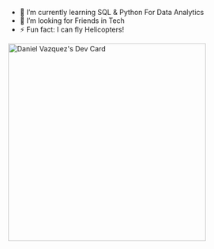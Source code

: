 

<!--
**dvazjr/dvazjr** is a ✨ _special_ ✨ repository because its `README.md` (this file) appears on your GitHub profile.

Here are some ideas to get you started:

- 🔭 I’m currently working on ...
- 🌱 I’m currently learning ...
- 👯 I’m looking to collaborate on ...
- 🤔 I’m looking for help with ...
- 💬 Ask me about ...
- 📫 How to reach me: ...
- 😄 Pronouns: ...
- ⚡ Fun fact: ...
-->
- 🌱 I’m currently learning SQL & Python For Data Analytics
- 🤔 I’m looking for Friends in Tech
- ⚡ Fun fact: I can fly Helicopters!
  
<a href="https://app.daily.dev/dvazdev"><img src="https://api.daily.dev/devcards/5cd88109ed2d42b8869e89fafed55de5.png?r=he9" width="400" alt="Daniel Vazquez's Dev Card"/></a>

